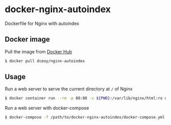 docker-nginx-autoindex
======================

Dockerfile for Nginx with autoindex

Docker image
------------

Pull the image from [Docker Hub](https://hub.docker.com/r/dceoy/nginx-autoindex/)

```sh
$ docker pull dceoy/nginx-autoindex
```

Usage
-----

Run a web server to serve the current directory at `/` of Nginx

```sh
$ docker container run --rm -p 80:80 -v ${PWD}:/var/lib/nginx/html:ro dceoy/nginx-autoindex
```

Run a web server with docker-compose

```sh
$ docker-compose -f /path/to/docker-nginx-autoindex/docker-compose.yml up
```
